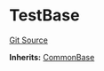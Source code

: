 # TestBase
[Git Source](https://github.com/dustinstacy/boncurs/blob/8dd3d6e20d7e085dbf2dccdde2c14001616467cf/lib/forge-std/src/Base.sol)

**Inherits:**
[CommonBase](/lib/forge-std/src/Base.sol/abstract.CommonBase.md)


